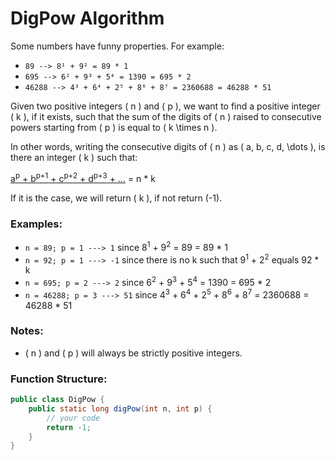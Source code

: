 # DigPow Algorithm

Some numbers have funny properties. For example:

- `89 --> 8¹ + 9² = 89 * 1`
- `695 --> 6² + 9³ + 5⁴ = 1390 = 695 * 2`
- `46288 --> 4³ + 6⁴ + 2⁵ + 8⁶ + 8⁷ = 2360688 = 46288 * 51`

Given two positive integers \( n \) and \( p \), we want to find a positive integer \( k \), if it exists, such that the sum of the digits of \( n \) raised to consecutive powers starting from \( p \) is equal to \( k \times n \).

In other words, writing the consecutive digits of \( n \) as \( a, b, c, d, \dots \), is there an integer \( k \) such that:

<a href="javascript:void(0)">a<sup>p</sup> + b<sup>p+1</sup> + c<sup>p+2</sup> + d<sup>p+3</sup> + ...</a> = n * k

If it is the case, we will return \( k \), if not return \(-1\).

### Examples:

- `n = 89; p = 1 ---> 1` since 8<sup>1</sup> + 9<sup>2</sup> = 89 = 89 * 1
- `n = 92; p = 1 ---> -1` since there is no k such that 9<sup>1</sup> + 2<sup>2</sup> equals 92 * k
- `n = 695; p = 2 ---> 2` since 6<sup>2</sup> + 9<sup>3</sup> + 5<sup>4</sup> = 1390 = 695 * 2
- `n = 46288; p = 3 ---> 51` since 4<sup>3</sup> + 6<sup>4</sup> + 2<sup>5</sup> + 8<sup>6</sup> + 8<sup>7</sup> = 2360688 = 46288 * 51

### Notes:
- \( n \) and \( p \) will always be strictly positive integers.

### Function Structure:

```java
public class DigPow {
    public static long digPow(int n, int p) {
        // your code
        return -1;
    }
}

